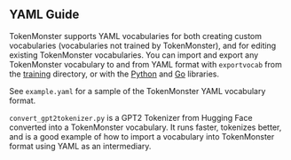 ## YAML Guide

TokenMonster supports YAML vocabularies for both creating custom vocabularies (vocabularies not trained by TokenMonster), and for editing existing TokenMonster vocabularies.
You can import and export any TokenMonster vocabulary to and from YAML format with `exportvocab` from the [training](./training/) directory, or with the [Python](./python/) and [Go](./go/) libraries.

See `example.yaml` for a sample of the TokenMonster YAML vocabulary format.

`convert_gpt2tokenizer.py` is a GPT2 Tokenizer from Hugging Face converted into a TokenMonster vocabulary. It runs faster, tokenizes better, and is a good example
of how to import a vocabulary into TokenMonster format using YAML as an intermediary.
